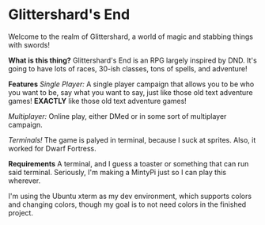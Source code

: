 # Glittershard's End

Welcome to the realm of Glittershard, a world of magic and stabbing things with swords!

**What is this thing?**
Glittershard's End is an RPG largely inspired by DND. It's going to have lots of races, 30-ish classes, tons of spells, and adventure!

**Features**
*Single Player:* A single player campaign that allows you to be who you want to be, say what you want to say, just like those old text adventure games! **EXACTLY** like those old text adventure games!

*Multiplayer:* Online play, either DMed or in some sort of multiplayer campaign.

*Terminals!* The game is palyed in terminal, because I suck at sprites. Also, it worked for Dwarf Fortress.

**Requirements**
A terminal, and I guess a toaster or something that can run said terminal. Seriously, I'm making a MintyPi just so I can play this wherever.

I'm using the Ubuntu xterm as my dev environment, which supports colors and changing colors, though my goal is to not need colors in the finished project.
